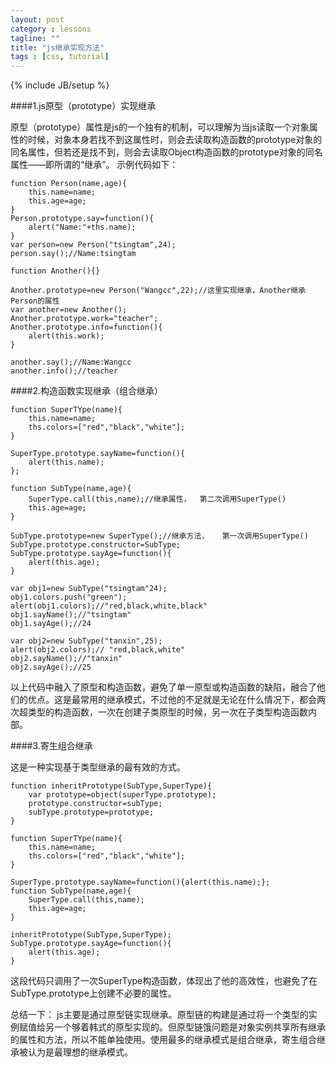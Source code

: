 ```yaml
---
layout: post
category : lessons
tagline: ""
title: "js继承实现方法"
tags : [css, tutorial]
---
```

{% include JB/setup %}

####1.js原型（prototype）实现继承

原型（prototype）属性是js的一个独有的机制，可以理解为当js读取一个对象属性的时候，对象本身若找不到这属性时，则会去读取构造函数的prototype对象的同名属性，但若还是找不到，则会去读取Object构造函数的prototype对象的同名属性——即所谓的“继承”。
示例代码如下：

	function Person(name,age){
		this.name=name;
		this.age=age;
	}
	Person.prototype.say=function(){
		alert("Name:"+ths.name);
	}
	var person=new Person("tsingtam",24);
	person.say();//Name:tsingtam

	function Another(){}

	Another.prototype=new Person("Wangcc",22);//这里实现继承，Another继承Person的属性
	var another=new Another();
	Another.prototype.work="teacher";
	Another.prototype.info=function(){
		alert(this.work);
	}

	another.say();//Name:Wangcc
	another.info();//teacher

####2.构造函数实现继承（组合继承）

	function SuperTYpe(name){
		this.name=name;
		ths.colors=["red","black","white"];
	}

	SuperType.prototype.sayName=function(){
		alert(this.name);
	};

	function SubType(name,age){
		SuperType.call(this,name);//继承属性，  第二次调用SuperType()
		this.age=age;
	}

	SubType.prototype=new SuperType();//继承方法，   第一次调用SuperType()
	SubType.prototype.constructor=SubType;
	SubType.prototype.sayAge=function(){
		alert(this.age);
	}

	var obj1=new SubType("tsingtam"24);
	obj1.colors.push("green");
	alert(obj1.colors);//"red,black,white,black"
	obj1.sayName();//"tsingtam"
	obj1.sayAge();//24

	var obj2=new SubType("tanxin",25);
	alert(obj2.colors);// "red,black,white"
	obj2.sayName();//"tanxin"
	obj2.sayAge();//25

以上代码中融入了原型和构造函数，避免了单一原型或构造函数的缺陷，融合了他们的优点。这是最常用的继承模式，不过他的不足就是无论在什么情况下，都会两次超类型的构造函数，一次在创建子类原型的时候，另一次在子类型构造函数内部。

####3.寄生组合继承

这是一种实现基于类型继承的最有效的方式。

	function inheritPrototype(SubType,SuperType){
		var prototype=object(superType.prototype);
		prototype.constructor=subType;
		subType.prototype=prototype;
	}

	function SuperTYpe(name){
		this.name=name;
		ths.colors=["red","black","white"];
	}

	SuperType.prototype.sayName=function(){alert(this.name);};
	function SubType(name,age){
		SuperType.call(this,name);
		this.age=age;
	}

	inheritPrototype(SubType,SuperType);
	SubType.prototype.sayAge=function(){
		alert(this.age);
	}

这段代码只调用了一次SuperType构造函数，体现出了他的高效性，也避免了在SubType.prototype上创建不必要的属性。

总结一下：
js主要是通过原型链实现继承。原型链的构建是通过将一个类型的实例赋值给另一个够着韩式的原型实现的。但原型链饿问题是对象实例共享所有继承的属性和方法，所以不能单独使用。使用最多的继承模式是组合继承，寄生组合继承被认为是最理想的继承模式。
